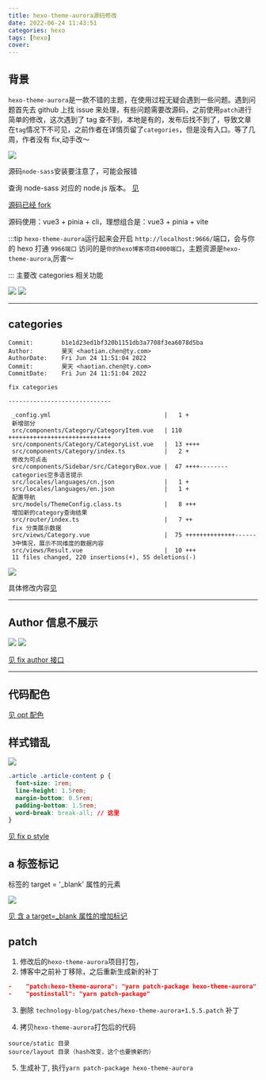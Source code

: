 ```yaml
---
title: hexo-theme-aurora源码修改
date: 2022-06-24 11:43:51
categories: hexo
tags: [hexo]
cover:
---
```


## 背景

`hexo-theme-aurora`是一款不错的主题，在使用过程无疑会遇到一些问题。遇到问题首先去 github 上找 issue 来处理，有些问题需要改源码，之前使用`patch`进行简单的修改，这次遇到了 tag 查不到，本地是有的，发布后找不到了，导致文章在`tag`情况下不可见，之前作者在详情页留了`categories`，但是没有入口。等了几周，作者没有 fix,动手改～

<img src="http://t-blog-images.aijs.top/img/20220624114614.webp" />

源码`node-sass`安装要注意了，可能会报错

查询 node-sass 对应的 node.js 版本。
<a href="https://github.com/sass/node-sass/releases?page=1#:~:text=Compare-,v5.0.0,-Breaking%20changes" target="_blank" >见</a>

<a href="https://github.com/841660202/hexo-theme-aurora" target="_blank" >源码已经 fork</a>

源码使用：vue3 + pinia + cli，理想组合是：vue3 + pinia + vite

:::tip
`hexo-theme-aurora`运行起来会开启 `http://localhost:9666/`端口，会与你的 hexo 打通 `9966端口` 访问的是`你的hexo博客项目4000端口`，主题资源是`hexo-theme-aurora`,厉害～

:::
主要改 categories 相关功能

<img src="http://t-blog-images.aijs.top/img/20220624112340.webp" />
<img src="http://t-blog-images.aijs.top/img/20220624112640.webp" />

<hr/>

## categories

```log
Commit:        b1e1d23ed1bf320b1151db3a7708f3ea6078d5ba
Author:        昊天 <haotian.chen@ty.com>
AuthorDate:    Fri Jun 24 11:51:04 2022
Commit:        昊天 <haotian.chen@ty.com>
CommitDate:    Fri Jun 24 11:51:04 2022

fix categories

-----------------------------

 _config.yml                                |   1 +
 新增部分
 src/components/Category/CategoryItem.vue   | 110 +++++++++++++++++++++++++++++
 src/components/Category/CategoryList.vue   |  13 ++++
 src/components/Category/index.ts           |   2 +
 修改为可点击
 src/components/Sidebar/src/CategoryBox.vue |  47 ++++--------
 categories空多语言提示
 src/locales/languages/cn.json              |   1 +
 src/locales/languages/en.json              |   1 +
 配置导航
 src/models/ThemeConfig.class.ts            |   8 +++
 增加新的category查询结果
 src/router/index.ts                        |   7 ++
 fix 分类展示数据
 src/views/Category.vue                     |  75 ++++++++++++++------
 3中情况，展示不同维度的数据内容
 src/views/Result.vue                       |  10 +++
 11 files changed, 220 insertions(+), 55 deletions(-)

```

<img src="http://t-blog-images.aijs.top/img/20220624120506.webp" />

具体修改内容<a href="https://github.com/841660202/hexo-theme-aurora/commit/b1e1d23ed1bf320b1151db3a7708f3ea6078d5ba" target="_blank" >见</a>

<hr/>

## Author 信息不展示

<img src="http://t-blog-images.aijs.top/img/20220624140553.webp" />
<img src="http://t-blog-images.aijs.top/img/20220624140458.webp" />

<a href="https://github.com/auroral-ui/hexo-theme-aurora/commit/e46b36250fa424993e8b0548b37bd0cecf2f0b60" target="_blank" >见 fix author 接口</a>

<hr/>

## 代码配色

<a href="https://github.com/auroral-ui/hexo-theme-aurora/commit/6aa84b720220d70242f8ef763e095ef6a9d06d5c" target="_blank" >见 opt 配色</a>

## 样式错乱

<img src="http://t-blog-images.aijs.top/img/20220624141103.webp" />

```css
.article .article-content p {
  font-size: 1rem;
  line-height: 1.5rem;
  margin-bottom: 0.5rem;
  padding-bottom: 1.5rem;
  word-break: break-all; // 这里
}
```

<a href="https://github.com/auroral-ui/hexo-theme-aurora/commit/0af1a5a33b6665adbc0038f6310bc07b823698ec" target="_blank" >见 fix p style</a>

## a 标签标记

标签的 target = '\_blank' 属性的元素

<img src="http://t-blog-images.aijs.top/img/20220624141924.webp" />

<a href="https://github.com/auroral-ui/hexo-theme-aurora/commit/7cce635a6cc89e81af0fc934d1cc45265a5a19be" target="_blank" >见 含 a target=\_blank 属性的增加标记</a>

## patch

1. 修改后的`hexo-theme-aurora`项目打包，
2. 博客中之前补丁移除，之后重新生成新的补丁
```json
-    "patch:hexo-theme-aurora": "yarn patch-package hexo-theme-aurora",
-    "postinstall": "yarn patch-package"
```
3. 删除 `technology-blog/patches/hexo-theme-aurora+1.5.5.patch` 补丁

4. 拷贝`hexo-theme-aurora`打包后的代码 

```
source/static 目录
source/layout 目录（hash改变，这个也要换新的）

```

5. 生成补丁, 执行`yarn patch-package hexo-theme-aurora` 

